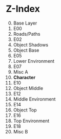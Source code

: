 Z-Index
=======

0. Base Layer
1. E00
2. Roads/Paths
3. E02
4. Object Shadows
5. Object Base
6. E05
7. Lower Environment
8. E07
9. Misc A
10. **Character**
11. E10
12. Object Middle
13. E12
14. Middle Environment
15. E14
16. Object Top
17. E16
18. Top Environment
19. E18
20. Misc B
